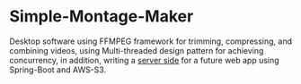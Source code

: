 # Simple-Montage-Maker

Desktop software using FFMPEG framework for trimming, compressing, and combining videos,
using Multi-threaded design pattern for achieving concurrency, in addition, writing a [server side](https://github.com/ToledOmer/smm-server)
 for a future web app using Spring-Boot and AWS-S3.



